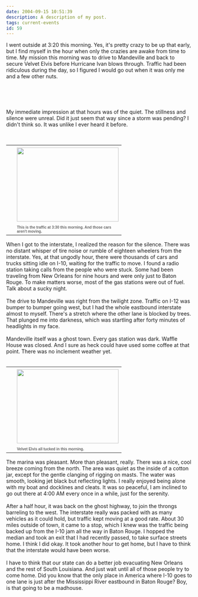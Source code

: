 ```yaml
---
date: 2004-09-15 10:51:39
description: A description of my post.
tags: current-events
id: 59
---
```

I went outside at 3:20 this morning.  Yes, it's pretty crazy to be up that early, but I find myself in the hour when only the crazies are awake from time to time.  My mission this morning was to drive to Mandeville and back to secure Velvet Elvis before Hurricane Ivan blows through.  Traffic had been ridiculous during the day, so I figured I would go out when it was only me and a few other nuts.<br />

<!--more--><br /><br /><br />
My immediate impression at that hours was of the quiet.  The stillness and silence were unreal.  Did it just seem that way since a storm was pending?  I didn't think so.  It was unlike I ever heard it before.<br />
<br />
<table cellpadding=0 cellspacing=0 border=0 align=right><tr><td width=5 rowspan=2><spacer type=block width=5 height=1></spacer></td><td width=275><img src="/img/cars.jpg" height=200 width=275 aborder=0 vspace=4/></td></tr><tr><td width=275><font face="verdana, arial, geneva" size=1 color=#666666><b>This is the traffic at 3:30 this morning.  And those cars aren't moving.</b></font></td></tr></table><br />
<br />
When I got to the interstate, I realized the reason for the silence.  There was no distant whisper of tire noise or rumble of eighteen wheelers from the interstate.  Yes, at that ungodly hour, there were thousands of cars and trucks sitting idle on I-10, waiting for the traffic to move.  I found a radio station taking calls from the people who were stuck.  Some had been traveling from New Orleans for nine hours and were only just to Baton Rouge.  To make matters worse, most of the gas stations were out of fuel.  Talk about a sucky night.<br />
<br />
The drive to Mandeville was right from the twilight zone.  Traffic on I-12 was bumper to bumper going west, but I had the whole eastbound interstate almost to myself.  There's a stretch where the other lane is blocked by trees.  That plunged me into darkness, which was startling after forty minutes of headlights in my face.<br />
<br />
Mandeville itself was a ghost town.  Every gas station was dark.  Waffle House was closed.  And I sure as heck could have used some coffee at that point.  There was no inclement weather yet. <br />
<br />
<table cellpadding=0 cellspacing=0 border=0 align=right><tr><td width=5 rowspan=2><spacer type=block width=5 height=1></spacer></td><td width=275><img src="/img/ve_dark.jpg" height=200 width=275 aborder=0 vspace=4/></td></tr><tr><td width=275><font face="verdana, arial, geneva" size=1 color=#666666><b>Velvet Elvis all tucked in this morning.</b></font></td></tr></table><br />
<br />
The marina was pleasant.  More than pleasant, really.  There was a nice, cool breeze coming from the north.  The area was quiet as the inside of a cotton jar, except for the gentle clanging of rigging on masts.  The water was smooth, looking jet black but reflecting lights.  I really enjoyed being alone with my boat and docklines and cleats.  It was so peaceful, I am inclined to go out there at 4:00 AM every once in a while, just for the serenity.<br />
<br />
After a half hour, it was back on the ghost highway, to join the throngs barreling to the west.  The interstate really was packed with as many vehicles as it could hold, but traffic kept moving at a good rate.  About 30 miles outside of town, it came to a stop, which I knew was the traffic being backed up from the I-10 jam all the way in Baton Rouge.  I hopped the median and took an exit that I had recently passed, to take surface streets home.  I think I did okay.  It took another hour to get home, but I have to think that the interstate would have been worse.<br />
<br />
I have to think that our state can do a better job evacuating New Orleans and the rest of South Louisiana.  And just wait until all of those people try to come home.  Did you know that the only place in America where I-10 goes to one lane is just after the Mississippi River eastbound in Baton Rouge?  Boy, is that going to be a madhouse.
